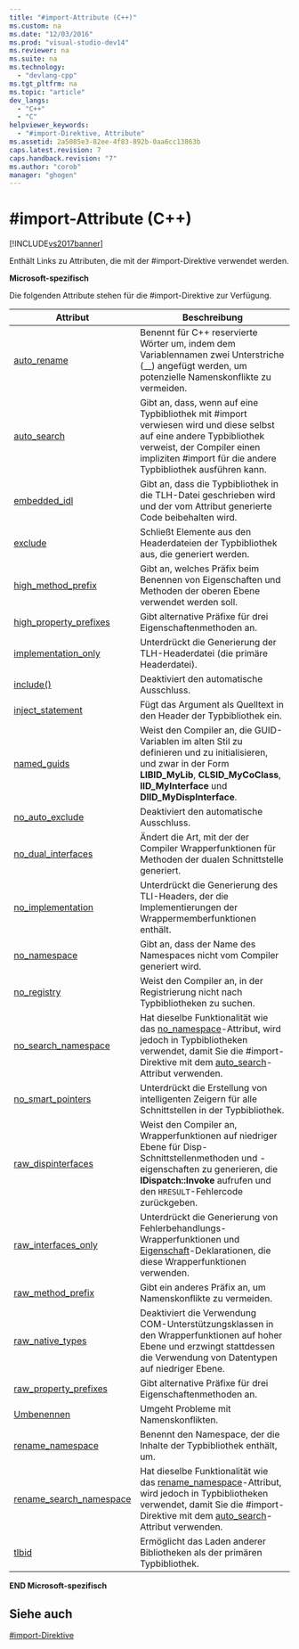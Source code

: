 ```yaml
---
title: "#import-Attribute (C++)"
ms.custom: na
ms.date: "12/03/2016"
ms.prod: "visual-studio-dev14"
ms.reviewer: na
ms.suite: na
ms.technology: 
  - "devlang-cpp"
ms.tgt_pltfrm: na
ms.topic: "article"
dev_langs: 
  - "C++"
  - "C"
helpviewer_keywords: 
  - "#import-Direktive, Attribute"
ms.assetid: 2a5085e3-82ee-4f83-892b-0aa6cc13863b
caps.latest.revision: 7
caps.handback.revision: "7"
ms.author: "corob"
manager: "ghogen"
---
```

# #import-Attribute (C++)
[!INCLUDE[vs2017banner](../assembler/inline/includes/vs2017banner.md)]

Enthält Links zu Attributen, die mit der \#import\-Direktive verwendet werden.  
  
 **Microsoft\-spezifisch**  
  
 Die folgenden Attribute stehen für die \#import\-Direktive zur Verfügung.  
  
|Attribut|Beschreibung|  
|--------------|------------------|  
|[auto\_rename](../preprocessor/auto-rename.md)|Benennt für C\+\+ reservierte Wörter um, indem dem Variablennamen zwei Unterstriche \(\_\_\) angefügt werden, um potenzielle Namenskonflikte zu vermeiden.|  
|[auto\_search](../preprocessor/auto-search.md)|Gibt an, dass, wenn auf eine Typbibliothek mit \#import verwiesen wird und diese selbst auf eine andere Typbibliothek verweist, der Compiler einen impliziten \#import für die andere Typbibliothek ausführen kann.|  
|[embedded\_idl](../preprocessor/embedded-idl.md)|Gibt an, dass die Typbibliothek in die TLH\-Datei geschrieben wird und der vom Attribut generierte Code beibehalten wird.|  
|[exclude](../preprocessor/exclude-hash-import.md)|Schließt Elemente aus den Headerdateien der Typbibliothek aus, die generiert werden.|  
|[high\_method\_prefix](../preprocessor/high-method-prefix.md)|Gibt an, welches Präfix beim Benennen von Eigenschaften und Methoden der oberen Ebene verwendet werden soll.|  
|[high\_property\_prefixes](../preprocessor/high-property-prefixes.md)|Gibt alternative Präfixe für drei Eigenschaftenmethoden an.|  
|[implementation\_only](../preprocessor/implementation-only.md)|Unterdrückt die Generierung der TLH\-Headerdatei \(die primäre Headerdatei\).|  
|[include\(\)](../preprocessor/include-parens.md)|Deaktiviert den automatische Ausschluss.|  
|[inject\_statement](../preprocessor/inject-statement.md)|Fügt das Argument als Quelltext in den Header der Typbibliothek ein.|  
|[named\_guids](../preprocessor/named-guids.md)|Weist den Compiler an, die GUID\-Variablen im alten Stil zu definieren und zu initialisieren, und zwar in der Form **LIBID\_MyLib**, **CLSID\_MyCoClass**, **IID\_MyInterface** und **DIID\_MyDispInterface**.|  
|[no\_auto\_exclude](../preprocessor/no-auto-exclude.md)|Deaktiviert den automatische Ausschluss.|  
|[no\_dual\_interfaces](../preprocessor/no-dual-interfaces.md)|Ändert die Art, mit der der Compiler Wrapperfunktionen für Methoden der dualen Schnittstelle generiert.|  
|[no\_implementation](../preprocessor/no-implementation.md)|Unterdrückt die Generierung des TLI\-Headers, der die Implementierungen der Wrappermemberfunktionen enthält.|  
|[no\_namespace](../preprocessor/no-namespace.md)|Gibt an, dass der Name des Namespaces nicht vom Compiler generiert wird.|  
|[no\_registry](../preprocessor/no-registry.md)|Weist den Compiler an, in der Registrierung nicht nach Typbibliotheken zu suchen.|  
|[no\_search\_namespace](../preprocessor/no-search-namespace.md)|Hat dieselbe Funktionalität wie das [no\_namespace](../preprocessor/no-namespace.md)\-Attribut, wird jedoch in Typbibliotheken verwendet, damit Sie die \#import\-Direktive mit dem [auto\_search](../preprocessor/auto-search.md)\-Attribut verwenden.|  
|[no\_smart\_pointers](../preprocessor/no-smart-pointers.md)|Unterdrückt die Erstellung von intelligenten Zeigern für alle Schnittstellen in der Typbibliothek.|  
|[raw\_dispinterfaces](../preprocessor/raw-dispinterfaces.md)|Weist den Compiler an, Wrapperfunktionen auf niedriger Ebene für Disp\-Schnittstellenmethoden und \-eigenschaften zu generieren, die **IDispatch::Invoke** aufrufen und den `HRESULT`\-Fehlercode zurückgeben.|  
|[raw\_interfaces\_only](../preprocessor/raw-interfaces-only.md)|Unterdrückt die Generierung von Fehlerbehandlungs\-Wrapperfunktionen und [Eigenschaft](../cpp/property-cpp.md)\-Deklarationen, die diese Wrapperfunktionen verwenden.|  
|[raw\_method\_prefix](../preprocessor/raw-method-prefix.md)|Gibt ein anderes Präfix an, um Namenskonflikte zu vermeiden.|  
|[raw\_native\_types](../preprocessor/raw-native-types.md)|Deaktiviert die Verwendung COM\-Unterstützungsklassen in den Wrapperfunktionen auf hoher Ebene und erzwingt stattdessen die Verwendung von Datentypen auf niedriger Ebene.|  
|[raw\_property\_prefixes](../preprocessor/raw-property-prefixes.md)|Gibt alternative Präfixe für drei Eigenschaftenmethoden an.|  
|[Umbenennen](../preprocessor/rename-hash-import.md)|Umgeht Probleme mit Namenskonflikten.|  
|[rename\_namespace](../preprocessor/rename-namespace.md)|Benennt den Namespace, der die Inhalte der Typbibliothek enthält, um.|  
|[rename\_search\_namespace](../preprocessor/rename-search-namespace.md)|Hat dieselbe Funktionalität wie das [rename\_namespace](../preprocessor/rename-namespace.md)\-Attribut, wird jedoch in Typbibliotheken verwendet, damit Sie die \#import\-Direktive mit dem [auto\_search](../preprocessor/auto-search.md)\-Attribut verwenden.|  
|[tlbid](../preprocessor/tlbid.md)|Ermöglicht das Laden anderer Bibliotheken als der primären Typbibliothek.|  
  
 **END Microsoft\-spezifisch**  
  
## Siehe auch  
 [\#import\-Direktive](../preprocessor/hash-import-directive-cpp.md)